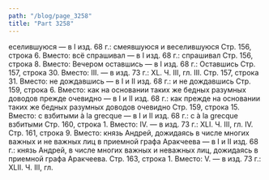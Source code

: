 ```yaml
---
path: "/blog/page_3258"
title: "Part 3258"
---
```


еселившуюся — в I изд. 68 г.: смеявшуюся и веселившуюся
Стр. 156, строка 6.
Вместо: всё спрашивал — в I изд. 68 г.: спрашивал
Стр. 156, строка 8.
Вместо: Вечером оставшись — в I изд. 68 г.: Оставшись
Стр. 157, строка 30.
Вместо: III. — в изд. 73 г.: XL.
Ч. III, гл. III.
Стр. 157, строка 31.
Вместо: не дождавшись — в I и II изд. 68 г.: и не дождавшись
Стр. 159, строка 6.
Вместо: как на основании таких же бедных разумных доводов прежде очевидно — в I и II изд. 68 г.: как прежде на основании таких же бедных разумных доводов очевидно
Стр. 159, строка 15.
Вместо: с взбитыми à la grecque — в I и II изд. 68 г.: с à la grecque взбитыми
Стр. 160, строка 1.
Вместо: IV. — в изд. 73 г.: XLI.
Ч. III, гл. IV.
Стр. 161, строка 9.
Вместо: князь Андрей, дожидаясь в числе многих важных и не важных лиц в приемной графа Аракчеева — в I и II изд. 68 г.: князь Андрей, в числе многих важных и неважных лиц, дожидаясь в приемной графа Аракчеева.
Стр. 163, строка 1.
Вместо: V. — в изд. 73 г.: XLII.
Ч. III, гл. 

